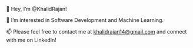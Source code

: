 👋 Hey, I’m @KhalidRajan!


👀 I’m interested in Software Development and Machine Learning.

📫 Please feel free to contact me at khalidrajan14@gmail.com and connect with me on LinkedIn!

<!---
KhalidRajan/KhalidRajan is a ✨ special ✨ repository because its `README.md` (this file) appears on your GitHub profile.
You can click the Preview link to take a look at your changes.
--->
